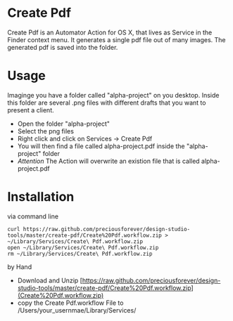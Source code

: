 # Create Pdf

Create Pdf is an Automator Action for OS X, that lives as Service in the Finder context menu.
It generates a single pdf file out of many images. The generated pdf is saved into the folder.

# Usage

Imaginge you have a folder called "alpha-project" on you desktop. Inside this folder are several .png files with different drafts that you want to present a client.

* Open the folder "alpha-project"
* Select the png files
* Right click and click on Services -> Create Pdf
* You will then find a file called alpha-project.pdf inside the "alpha-project" folder
* *Attention* The Action will overwrite an existion file that is called alpha-project.pdf

# Installation

via command line
```
curl https://raw.github.com/preciousforever/design-studio-tools/master/create-pdf/Create%20Pdf.workflow.zip > ~/Library/Services/Create\ Pdf.workflow.zip
open ~/Library/Services/Create\ Pdf.workflow.zip
rm ~/Library/Services/Create\ Pdf.workflow.zip
```

by Hand

* Download and Unzip [https://raw.github.com/preciousforever/design-studio-tools/master/create-pdf/Create%20Pdf.workflow.zip](Create%20Pdf.workflow.zip)
* copy the Create Pdf.workflow File to /Users/your_usernmae/Library/Services/


